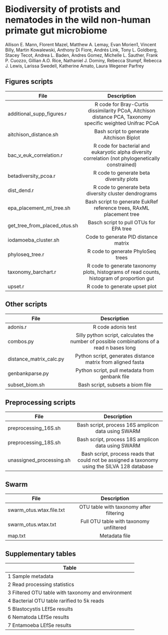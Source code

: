 # Biodiversity of protists and nematodes in the wild non-human primate gut microbiome
Allison E. Mann, Florent Mazel, Matthew A. Lemay, Evan Morien1, Vincent Billy, Martin Kowalewski, Anthony Di Fiore, Andrés Link, Tony L. Goldberg, Stacey Tecot, Andrea L. Baden, Andres Gomez, Michelle L. Sauther, Frank P. Cuozzo, Gillian A.O. Rice, Nathaniel J. Dominy, Rebecca Stumpf, Rebecca J. Lewis, Larissa Swedell, Katherine Amato, Laura Wegener Parfrey

## Figures scripts

| File        | Description           |
| ------------- |:-------------:|
| additional_supp_figures.r     | R code for Bray-Curtis dissimilarity PCoA, Aitchison distance PCA, Taxonomy specific weighted Unifrac PCoA |
| aitchison_distance.sh      | Bash script to generate Aitchison Biplot      | 
| bac_v_euk_correlation.r | R code for bacterial and eukaryotic alpha diversity correlation (not phylogenetically constrained)      |
| betadiversity_pcoa.r | R code to generate beta diversity plots      |
| dist_dend.r | R code to generate beta diversity cluster dendrograms     |
| epa_placement_ml_tree.sh | Bash script to generate EukRef reference trees, RAxML placement tree     |
| get_tree_from_placed_otus.sh | Basch script to pull OTUs for EPA tree      |
| iodamoeba_cluster.sh | Code to generate PID distance matrix     |
| phyloseq_tree.r | R code to generate PhyloSeq trees     |
| taxonomy_barchart.r | R code to generate taxonomy plots, histograms of read counts, histogram of proportion gut    |
| upset.r | R code to generate upset plot     |

## Other scripts

| File        | Description           |
| ------------- |:-------------:|
| adonis.r      | R code adonis test |
| combos.py      | Silly python script, calculates the number of possible combinations of a read n bases long      | 
| distance_matrix_calc.py | Python script, generates distance matrix from aligned fasta      |
| genbankparse.py | Python script, pull metadata from genbank file     |
| subset_biom.sh | Bash script, subsets a biom file     |


## Preprocessing scripts

| File        | Description           |
| ------------- |:-------------:|
| preprocessing_16S.sh      | Bash script, process 16S amplicon data using SWARM |
| preprocessing_18S.sh      | Bash script, process 18S amplicon data using SWARM      | 
| unassigned_processing.sh | Bash script, process reads that could not be assigned a taxonomy using the SILVA 128 database      |

## Swarm

| File        | Description           |
| ------------- |:-------------:|
| swarm_otus.wtax.file.txt     | OTU table with taxonomy after filtering |
| swarm_otus.wtax.txt | Full OTU table with taxonomy unfiltered      |
| map.txt      | Metadata file     | 

## Supplementary tables

| Table        | 
| ------------- |
| 1 Sample metadata      | 
| 2 Read processing statistics       | 
| 3 Filtered OTU table with taxonomy and environment     | 
| 4 Bacterial OTU table rarified to 5k reads      | 
| 5 Blastocystis LEfSe results      | 
| 6 Nematoda LEfSe results      | 
| 7 Entamoeba LEfSe results      | 



